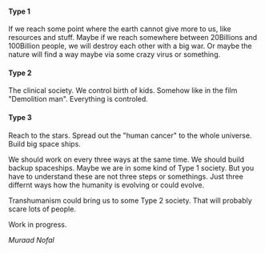 #### Type 1

If we reach some point where the earth cannot give more to us, like resources and stuff.
Maybe if we reach somewhere between 20Billions and 100Billion people, we will destroy each other with a big war.
Or maybe the nature will find a way maybe via some crazy virus or something.

#### Type 2 

The clinical society. We control birth of kids. Somehow like in the film "Demolition man".
Everything is controled. 

#### Type 3 

Reach to the stars. Spread out the "human cancer" to the whole universe. Build big space ships. 


We should work on every three ways at the same time. We should build backup spaceships.
Maybe we are in some kind of Type 1 society. But you have to understand these are not three steps or somethings.
Just three differnt ways how the humanity is evolving or could evolve.

Transhumanism could bring us to some Type 2 society. That will probably scare lots of people.


Work in progress.


*Muraad Nofal*
